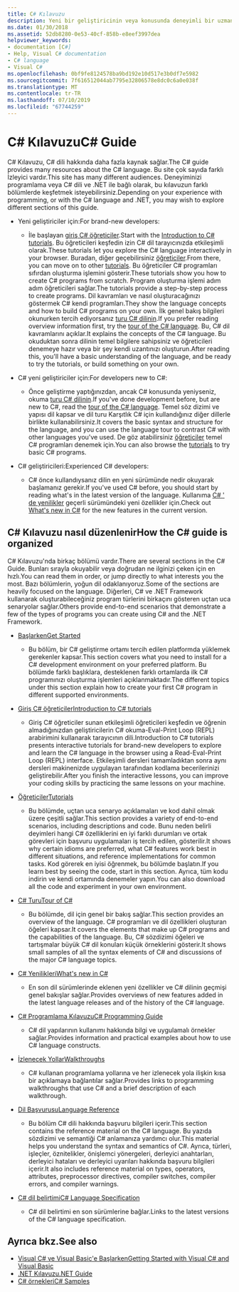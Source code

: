 ```yaml
---
title: C# Kılavuzu
description: Yeni bir geliştiricinin veya konusunda deneyimli bir uzman olmanızdan nasıl C# Kılavuzu, C# ile ilgili kapsamlı bilgi kazanmanıza yardımcı olabileceğini öğrenin.
ms.date: 01/30/2018
ms.assetid: 52db8280-0e53-40cf-858b-e8eef3997dea
helpviewer_keywords:
- documentation [C#]
- Help, Visual C# documentation
- C# language
- Visual C#
ms.openlocfilehash: 0bf9fe8124578ba9bd192e10d517e3b0df7e5982
ms.sourcegitcommit: 7f616512044ab7795e32806578e8dc0c6a0e038f
ms.translationtype: MT
ms.contentlocale: tr-TR
ms.lasthandoff: 07/10/2019
ms.locfileid: "67744259"
---
```

# <a name="c-guide"></a><span data-ttu-id="78c6d-103">C# Kılavuzu</span><span class="sxs-lookup"><span data-stu-id="78c6d-103">C# Guide</span></span>

<span data-ttu-id="78c6d-104">C# Kılavuzu, C# dili hakkında daha fazla kaynak sağlar.</span><span class="sxs-lookup"><span data-stu-id="78c6d-104">The C# guide provides many resources about the C# language.</span></span> <span data-ttu-id="78c6d-105">Bu site çok sayıda farklı İzleyici vardır.</span><span class="sxs-lookup"><span data-stu-id="78c6d-105">This site has many different audiences.</span></span> <span data-ttu-id="78c6d-106">Deneyiminizi programlama veya C# dili ve .NET ile bağlı olarak, bu kılavuzun farklı bölümlerde keşfetmek isteyebilirsiniz.</span><span class="sxs-lookup"><span data-stu-id="78c6d-106">Depending on your experience with programming, or with the C# language and .NET, you may wish to explore different sections of this guide.</span></span>

* <span data-ttu-id="78c6d-107">Yeni geliştiriciler için:</span><span class="sxs-lookup"><span data-stu-id="78c6d-107">For brand-new developers:</span></span>
  * <span data-ttu-id="78c6d-108">İle başlayan [giriş C# öğreticiler](tutorials/intro-to-csharp/index.md).</span><span class="sxs-lookup"><span data-stu-id="78c6d-108">Start with the [Introduction to C# tutorials](tutorials/intro-to-csharp/index.md).</span></span> <span data-ttu-id="78c6d-109">Bu öğreticileri keşfedin izin C# dil tarayıcınızda etkileşimli olarak.</span><span class="sxs-lookup"><span data-stu-id="78c6d-109">These tutorials let you explore the C# language interactively in your browser.</span></span> <span data-ttu-id="78c6d-110">Buradan, diğer geçebilirsiniz [öğreticiler](tutorials/index.md).</span><span class="sxs-lookup"><span data-stu-id="78c6d-110">From there, you can move on to other [tutorials](tutorials/index.md).</span></span> <span data-ttu-id="78c6d-111">Bu öğreticiler C# programları sıfırdan oluşturma işlemini gösterir.</span><span class="sxs-lookup"><span data-stu-id="78c6d-111">These tutorials show you how to create C# programs from scratch.</span></span> <span data-ttu-id="78c6d-112">Program oluşturma işlemi adım adım öğreticileri sağlar.</span><span class="sxs-lookup"><span data-stu-id="78c6d-112">The tutorials provide a step-by-step process to create programs.</span></span> <span data-ttu-id="78c6d-113">Dil kavramları ve nasıl oluşturacağınızı göstermek C# kendi programları.</span><span class="sxs-lookup"><span data-stu-id="78c6d-113">They show the language concepts and how to build C# programs on your own.</span></span> <span data-ttu-id="78c6d-114">İlk genel bakış bilgileri okunurken tercih ediyorsanız [turu C# dilinin](tour-of-csharp/index.md).</span><span class="sxs-lookup"><span data-stu-id="78c6d-114">If you prefer reading overview information first, try the [tour of the C# language](tour-of-csharp/index.md).</span></span> <span data-ttu-id="78c6d-115">Bu, C# dil kavramlarını açıklar.</span><span class="sxs-lookup"><span data-stu-id="78c6d-115">It explains the concepts of the C# language.</span></span> <span data-ttu-id="78c6d-116">Bu okuduktan sonra dilinin temel bilgilere sahipsiniz ve öğreticileri denemeye hazır veya bir şey kendi uzantınızı oluşturun.</span><span class="sxs-lookup"><span data-stu-id="78c6d-116">After reading this, you'll have a basic understanding of the language, and be ready to try the tutorials, or build something on your own.</span></span>

* <span data-ttu-id="78c6d-117">C# yeni geliştiriciler için:</span><span class="sxs-lookup"><span data-stu-id="78c6d-117">For developers new to C#:</span></span>
  * <span data-ttu-id="78c6d-118">Önce geliştirme yaptığınızdan, ancak C# konusunda yeniyseniz, okuma [turu C# dilinin](tour-of-csharp/index.md).</span><span class="sxs-lookup"><span data-stu-id="78c6d-118">If you've done development before, but are new to C#, read the [tour of the C# language](tour-of-csharp/index.md).</span></span> <span data-ttu-id="78c6d-119">Temel söz dizimi ve yapısı dil kapsar ve dil turu Karşıtlık C# için kullandığınız diğer dillerle birlikte kullanabilirsiniz.</span><span class="sxs-lookup"><span data-stu-id="78c6d-119">It covers the basic syntax and structure for the language, and you can use the language tour to contrast C# with other languages you've used.</span></span> <span data-ttu-id="78c6d-120">De göz atabilirsiniz [öğreticiler](tutorials/index.md) temel C# programları denemek için.</span><span class="sxs-lookup"><span data-stu-id="78c6d-120">You can also browse the [tutorials](tutorials/index.md) to try basic C# programs.</span></span>

* <span data-ttu-id="78c6d-121">C# geliştiricileri:</span><span class="sxs-lookup"><span data-stu-id="78c6d-121">Experienced C# developers:</span></span>
  * <span data-ttu-id="78c6d-122">C# önce kullandıysanız dilin en yeni sürümünde nedir okuyarak başlamanız gerekir.</span><span class="sxs-lookup"><span data-stu-id="78c6d-122">If you've used C# before, you should start by reading what's in the latest version of the language.</span></span> <span data-ttu-id="78c6d-123">Kullanıma [C# ' de yenilikler](whats-new/index.md) geçerli sürümündeki yeni özellikler için.</span><span class="sxs-lookup"><span data-stu-id="78c6d-123">Check out [What's new in C#](whats-new/index.md) for the new features in the current version.</span></span>

## <a name="how-the-c-guide-is-organized"></a><span data-ttu-id="78c6d-124">C# Kılavuzu nasıl düzenlenir</span><span class="sxs-lookup"><span data-stu-id="78c6d-124">How the C# guide is organized</span></span>

<span data-ttu-id="78c6d-125">C# Kılavuzu'nda birkaç bölümü vardır.</span><span class="sxs-lookup"><span data-stu-id="78c6d-125">There are several sections in the C# Guide.</span></span> <span data-ttu-id="78c6d-126">Bunları sırayla okuyabilir veya doğrudan ne ilginizi çeken için en hızlı.</span><span class="sxs-lookup"><span data-stu-id="78c6d-126">You can read them in order, or jump directly to what interests you the most.</span></span> <span data-ttu-id="78c6d-127">Bazı bölümlerin, yoğun dil odaklanıyoruz.</span><span class="sxs-lookup"><span data-stu-id="78c6d-127">Some of the sections are heavily focused on the language.</span></span> <span data-ttu-id="78c6d-128">Diğerleri, C# ve .NET Framework kullanarak oluşturabileceğiniz program türlerini birkaçını gösteren uçtan uca senaryolar sağlar.</span><span class="sxs-lookup"><span data-stu-id="78c6d-128">Others provide end-to-end scenarios that demonstrate a few of the types of programs you can create using C# and the .NET Framework.</span></span>

* [<span data-ttu-id="78c6d-129">Başlarken</span><span class="sxs-lookup"><span data-stu-id="78c6d-129">Get Started</span></span>](getting-started/index.md)
  * <span data-ttu-id="78c6d-130">Bu bölüm, bir C# geliştirme ortamı tercih edilen platformda yüklemek gerekenler kapsar.</span><span class="sxs-lookup"><span data-stu-id="78c6d-130">This section covers what you need to install for a C# development environment on your preferred platform.</span></span> <span data-ttu-id="78c6d-131">Bu bölümde farklı başlıklara, desteklenen farklı ortamlarda ilk C# programınızı oluşturma işlemleri açıklanmaktadır.</span><span class="sxs-lookup"><span data-stu-id="78c6d-131">The different topics under this section explain how to create your first C# program in different supported environments.</span></span>

* [<span data-ttu-id="78c6d-132">Giriş C# öğreticiler</span><span class="sxs-lookup"><span data-stu-id="78c6d-132">Introduction to C# tutorials</span></span>](tutorials/intro-to-csharp/index.md)
  * <span data-ttu-id="78c6d-133">Giriş C# öğreticiler sunan etkileşimli öğreticileri keşfedin ve öğrenin almadığınızdan geliştiricilerin C# okuma-Eval-Print Loop (REPL) arabirimini kullanarak tarayıcının dili.</span><span class="sxs-lookup"><span data-stu-id="78c6d-133">Introduction to C# tutorials presents interactive tutorials for brand-new developers to explore and learn the C# language in the browser using a Read-Eval-Print Loop (REPL) interface.</span></span> <span data-ttu-id="78c6d-134">Etkileşimli dersleri tamamladıktan sonra aynı dersleri makinenizde uygulayan tarafından kodlama becerilerinizi geliştirebilir.</span><span class="sxs-lookup"><span data-stu-id="78c6d-134">After you finish the interactive lessons, you can improve your coding skills by practicing the same lessons on your machine.</span></span>

* [<span data-ttu-id="78c6d-135">Öğreticiler</span><span class="sxs-lookup"><span data-stu-id="78c6d-135">Tutorials</span></span>](tutorials/index.md)
  * <span data-ttu-id="78c6d-136">Bu bölümde, uçtan uca senaryo açıklamaları ve kod dahil olmak üzere çeşitli sağlar.</span><span class="sxs-lookup"><span data-stu-id="78c6d-136">This section provides a variety of end-to-end scenarios, including descriptions and code.</span></span> <span data-ttu-id="78c6d-137">Bunu neden belirli deyimleri hangi C# özelliklerini en iyi farklı durumları ve ortak görevleri için başvuru uygulamaları iş tercih edilen, gösterilir.</span><span class="sxs-lookup"><span data-stu-id="78c6d-137">It shows why certain idioms are preferred, what C# features work best in different situations, and reference implementations for common tasks.</span></span> <span data-ttu-id="78c6d-138">Kod görerek en iyisi öğrenmek, bu bölümde başlatın.</span><span class="sxs-lookup"><span data-stu-id="78c6d-138">If you learn best by seeing the code, start in this section.</span></span> <span data-ttu-id="78c6d-139">Ayrıca, tüm kodu indirin ve kendi ortamında denemeler yapın.</span><span class="sxs-lookup"><span data-stu-id="78c6d-139">You can also download all the code and experiment in your own environment.</span></span>

* [<span data-ttu-id="78c6d-140">C# Turu</span><span class="sxs-lookup"><span data-stu-id="78c6d-140">Tour of C#</span></span>](tour-of-csharp/index.md)
  * <span data-ttu-id="78c6d-141">Bu bölümde, dil için genel bir bakış sağlar.</span><span class="sxs-lookup"><span data-stu-id="78c6d-141">This section provides an overview of the language.</span></span> <span data-ttu-id="78c6d-142">C# programları ve dil özellikleri oluşturan öğeleri kapsar.</span><span class="sxs-lookup"><span data-stu-id="78c6d-142">It covers the elements that make up C# programs and the capabilities of the language.</span></span> <span data-ttu-id="78c6d-143">Bu, C# sözdizimi öğeleri ve tartışmalar büyük C# dil konuları küçük örneklerini gösterir.</span><span class="sxs-lookup"><span data-stu-id="78c6d-143">It shows small samples of all the syntax elements of C# and discussions of the major C# language topics.</span></span>

* [<span data-ttu-id="78c6d-144">C# Yenilikleri</span><span class="sxs-lookup"><span data-stu-id="78c6d-144">What's new in C#</span></span>](whats-new/index.md)
  * <span data-ttu-id="78c6d-145">En son dil sürümlerinde eklenen yeni özellikler ve C# dilinin geçmişi genel bakışlar sağlar.</span><span class="sxs-lookup"><span data-stu-id="78c6d-145">Provides overviews of new features added in the latest language releases and of the history of the C# language.</span></span>

<!--
* [.NET Compiler Platform SDK](roslyn-sdk/index.md)
  * The .NET Compiler Platform SDK enables you to write components that analyze code, and suggest or make improvements to that code. In this section, you'll learn how the APIs are organized, and how you can create code that enables rules and practices for your team. You'll also see samples, end-to-end scenarios, and links to other libraries with more examples using these APIs.
-->

* [<span data-ttu-id="78c6d-146">C# Programlama Kılavuzu</span><span class="sxs-lookup"><span data-stu-id="78c6d-146">C# Programming Guide</span></span>](../csharp/programming-guide/index.md)
  * <span data-ttu-id="78c6d-147">C# dil yapılarının kullanımı hakkında bilgi ve uygulamalı örnekler sağlar.</span><span class="sxs-lookup"><span data-stu-id="78c6d-147">Provides information and practical examples about how to use C# language constructs.</span></span>

* [<span data-ttu-id="78c6d-148">İzlenecek Yollar</span><span class="sxs-lookup"><span data-stu-id="78c6d-148">Walkthroughs</span></span>](../csharp/walkthroughs.md)
  * <span data-ttu-id="78c6d-149">C# kullanan programlama yollarına ve her izlenecek yola ilişkin kısa bir açıklamaya bağlantılar sağlar.</span><span class="sxs-lookup"><span data-stu-id="78c6d-149">Provides links to programming walkthroughs that use C# and a brief description of each walkthrough.</span></span>

* [<span data-ttu-id="78c6d-150">Dil Başvurusu</span><span class="sxs-lookup"><span data-stu-id="78c6d-150">Language Reference</span></span>](language-reference/index.md)
  * <span data-ttu-id="78c6d-151">Bu bölüm C# dili hakkında başvuru bilgileri içerir.</span><span class="sxs-lookup"><span data-stu-id="78c6d-151">This section contains the reference material on the C# language.</span></span> <span data-ttu-id="78c6d-152">Bu yazıda sözdizimi ve semantiği C# anlamanıza yardımcı olur.</span><span class="sxs-lookup"><span data-stu-id="78c6d-152">This material helps you understand the syntax and semantics of C#.</span></span> <span data-ttu-id="78c6d-153">Ayrıca, türleri, işleçler, öznitelikler, önişlemci yönergeleri, derleyici anahtarları, derleyici hataları ve derleyici uyarıları hakkında başvuru bilgileri içerir.</span><span class="sxs-lookup"><span data-stu-id="78c6d-153">It also includes reference material on types, operators, attributes, preprocessor directives, compiler switches, compiler errors, and compiler warnings.</span></span>

* [<span data-ttu-id="78c6d-154">C# dil belirtimi</span><span class="sxs-lookup"><span data-stu-id="78c6d-154">C# Language Specification</span></span>](../csharp/language-reference/language-specification/index.md)
  * <span data-ttu-id="78c6d-155">C# dil belirtimi en son sürümlerine bağlar.</span><span class="sxs-lookup"><span data-stu-id="78c6d-155">Links to the latest versions of the C# language specification.</span></span>

## <a name="see-also"></a><span data-ttu-id="78c6d-156">Ayrıca bkz.</span><span class="sxs-lookup"><span data-stu-id="78c6d-156">See also</span></span>

- [<span data-ttu-id="78c6d-157">Visual C# ve Visual Basic'e Başlarken</span><span class="sxs-lookup"><span data-stu-id="78c6d-157">Getting Started with Visual C# and Visual Basic</span></span>](/visualstudio/ide/getting-started-with-visual-csharp-and-visual-basic)
- [<span data-ttu-id="78c6d-158">.NET Kılavuzu</span><span class="sxs-lookup"><span data-stu-id="78c6d-158">.NET Guide</span></span>](../standard/index.md)
- [<span data-ttu-id="78c6d-159">C# örnekleri</span><span class="sxs-lookup"><span data-stu-id="78c6d-159">C# Samples</span></span>](https://code.msdn.microsoft.com/site/search?f%5B0%5D.Type=ProgrammingLanguage&f%5B0%5D.Value=C%23&f%5B0%5D.Text=C%23)
